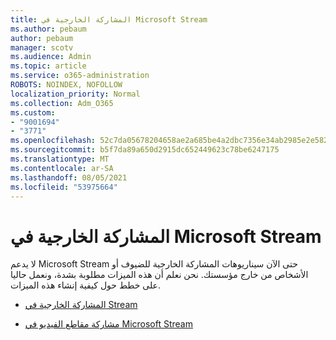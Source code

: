 ```yaml
---
title: المشاركة الخارجية في Microsoft Stream
ms.author: pebaum
author: pebaum
manager: scotv
ms.audience: Admin
ms.topic: article
ms.service: o365-administration
ROBOTS: NOINDEX, NOFOLLOW
localization_priority: Normal
ms.collection: Adm_O365
ms.custom:
- "9001694"
- "3771"
ms.openlocfilehash: 52c7da05678204658ae2a685be4a2dbc7356e34ab2985e2e5821972c7d96ebf4
ms.sourcegitcommit: b5f7da89a650d2915dc652449623c78be6247175
ms.translationtype: MT
ms.contentlocale: ar-SA
ms.lasthandoff: 08/05/2021
ms.locfileid: "53975664"
---
```

# <a name="microsoft-stream-external-sharing"></a>المشاركة الخارجية في Microsoft Stream

لا يدعم Microsoft Stream حتى الآن سيناريوهات المشاركة الخارجية للضيوف أو الأشخاص من خارج مؤسستك. نحن نعلم أن هذه الميزات مطلوبة بشدة، ونعمل حاليا على خطط حول كيفية إنشاء هذه الميزات.

- [المشاركة الخارجية في Stream](https://docs.microsoft.com/stream/portal-share-video#external-sharing)

- [مشاركة مقاطع الفيديو في Microsoft Stream](https://docs.microsoft.com/stream/portal-share-video)

